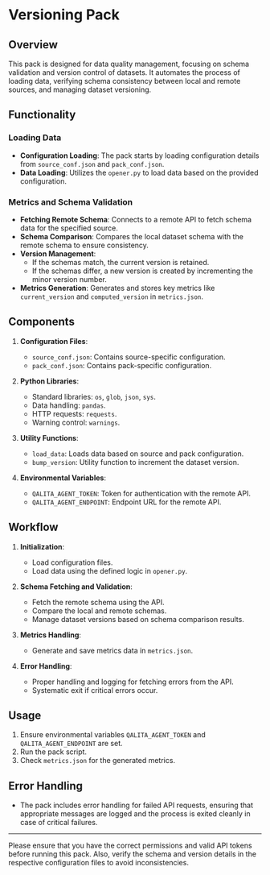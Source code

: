 # Versioning Pack

## Overview

This pack is designed for data quality management, focusing on schema validation and version control of datasets. It automates the process of loading data, verifying schema consistency between local and remote sources, and managing dataset versioning.

## Functionality

### Loading Data
- **Configuration Loading**: The pack starts by loading configuration details from `source_conf.json` and `pack_conf.json`.
- **Data Loading**: Utilizes the `opener.py` to load data based on the provided configuration.

### Metrics and Schema Validation
- **Fetching Remote Schema**: Connects to a remote API to fetch schema data for the specified source.
- **Schema Comparison**: Compares the local dataset schema with the remote schema to ensure consistency.
- **Version Management**:
  - If the schemas match, the current version is retained.
  - If the schemas differ, a new version is created by incrementing the minor version number.
- **Metrics Generation**: Generates and stores key metrics like `current_version` and `computed_version` in `metrics.json`.

## Components

1. **Configuration Files**:
   - `source_conf.json`: Contains source-specific configuration.
   - `pack_conf.json`: Contains pack-specific configuration.

2. **Python Libraries**:
   - Standard libraries: `os`, `glob`, `json`, `sys`.
   - Data handling: `pandas`.
   - HTTP requests: `requests`.
   - Warning control: `warnings`.

3. **Utility Functions**:
   - `load_data`: Loads data based on source and pack configuration.
   - `bump_version`: Utility function to increment the dataset version.

4. **Environmental Variables**:
   - `QALITA_AGENT_TOKEN`: Token for authentication with the remote API.
   - `QALITA_AGENT_ENDPOINT`: Endpoint URL for the remote API.

## Workflow

1. **Initialization**:
   - Load configuration files.
   - Load data using the defined logic in `opener.py`.

2. **Schema Fetching and Validation**:
   - Fetch the remote schema using the API.
   - Compare the local and remote schemas.
   - Manage dataset versions based on schema comparison results.

3. **Metrics Handling**:
   - Generate and save metrics data in `metrics.json`.

4. **Error Handling**:
   - Proper handling and logging for fetching errors from the API.
   - Systematic exit if critical errors occur.

## Usage

1. Ensure environmental variables `QALITA_AGENT_TOKEN` and `QALITA_AGENT_ENDPOINT` are set.
2. Run the pack script.
3. Check `metrics.json` for the generated metrics.

## Error Handling

- The pack includes error handling for failed API requests, ensuring that appropriate messages are logged and the process is exited cleanly in case of critical failures.

---

Please ensure that you have the correct permissions and valid API tokens before running this pack. Also, verify the schema and version details in the respective configuration files to avoid inconsistencies.